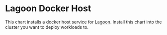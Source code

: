 # Lagoon Docker Host

This chart installs a docker host service for [Lagoon](https://github.com/amazeeio/lagoon/).
Install this chart into the cluster you want to deploy workloads to.
